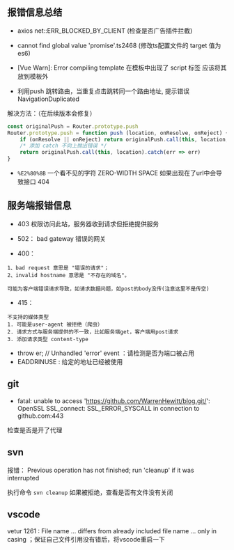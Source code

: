 ## 报错信息总结

- axios net::ERR_BLOCKED_BY_CLIENT  (检查是否广告插件拦截)

- cannot find global value 'promise'.ts2468 (修改ts配置文件的 target 值为 es6)

- [Vue Warn]: Error compiling template  在模板中出现了 script 标签 应该将其放到模板外 

- 利用push 跳转路由，当重复点击跳转同一个路由地址, 提示错误 NavigationDuplicated 

解决方法：（在后续版本会修复）
```js
const originalPush = Router.prototype.push
Router.prototype.push = function push (location, onResolve, onReject) {
    if (onResolve || onReject) return originalPush.call(this, location, onResolve, onReject)
    /* 添加 catch 不向上抛出错误 */
    return originalPush.call(this, location).catch(err => err)
}
```

- `%E2%80%8B` 一个看不见的字符 ZERO-WIDTH SPACE 如果出现在了url中会导致接口 404


## 服务端报错信息
- 403 权限访问此站，服务器收到请求但拒绝提供服务
- 502： bad gateway 错误的网关

- 400：
```
1、bad request 意思是 "错误的请求"；
2、invalid hostname 意思是 "不存在的域名"。

可能为客户端错误请求导致，如请求数据问题，如post的body没传(注意这里不是传空)
```

- 415：
```
不支持的媒体类型
1. 可能是user-agent 被拒绝（爬虫）
2. 请求方式与服务端提供的不一致，比如服务端get，客户端用post请求
3. 添加请求类型 content-type
```

- throw er; // Unhandled 'error' event ：请检测是否为端口被占用
- EADDRINUSE : 给定的地址已经被使用


## git

- fatal: unable to access 'https://github.com/WarrenHewitt/blog.git/': OpenSSL SSL_connect: SSL_ERROR_SYSCALL in connection to github.com:443

检查是否是开了代理

## svn

报错： Previous operation has not finished; run 'cleanup' if it was interrupted

执行命令 `svn cleanup` 如果被拒绝，查看是否有文件没有关闭

## vscode

vetur 1261 :  File name … differs from already included file name … only in casing ；保证自己文件引用没有错后，将vscode重启一下
